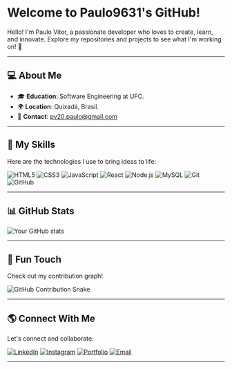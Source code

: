 # Welcome to Paulo9631's GitHub!

Hello! I'm Paulo Vitor, a passionate developer who loves to create, learn, and innovate. Explore my repositories and projects to see what I'm working on! 🚀

---

## 💻 About Me
- 🎓 **Education**: Software Engineering at UFC.
- 🌍 **Location**: Quixadá, Brasil.
- 📧 **Contact**: pv20.paulo@gmail.com

---

## 🚀 My Skills
Here are the technologies I use to bring ideas to life:

![HTML5](https://img.shields.io/badge/HTML5-E34F26?style=for-the-badge&logo=html5&logoColor=white)
![CSS3](https://img.shields.io/badge/CSS3-1572B6?style=for-the-badge&logo=css3&logoColor=white)
![JavaScript](https://img.shields.io/badge/JavaScript-F7DF1E?style=for-the-badge&logo=javascript&logoColor=black)
![React](https://img.shields.io/badge/React-20232A?style=for-the-badge&logo=react&logoColor=61DAFB)
![Node.js](https://img.shields.io/badge/Node.js-339933?style=for-the-badge&logo=node.js&logoColor=white)
![MySQL](https://img.shields.io/badge/MySQL-00758F?style=for-the-badge&logo=mysql&logoColor=white)
![Git](https://img.shields.io/badge/Git-F05032?style=for-the-badge&logo=git&logoColor=white)
![GitHub](https://img.shields.io/badge/GitHub-181717?style=for-the-badge&logo=github&logoColor=white)

---

## 📊 GitHub Stats
![Your GitHub stats](https://github-readme-stats.vercel.app/api?username=paulo9631&show_icons=true&theme=radical)

---

## 🎨 Fun Touch
Check out my contribution graph!

![GitHub Contribution Snake](https://github.com/paulo9631/paulo9631/blob/output/github-contribution-grid-snake2.svg)


---

## 🌎 Connect With Me
Let's connect and collaborate:

[![LinkedIn](https://img.shields.io/badge/LinkedIn-0077B5?style=for-the-badge&logo=linkedin&logoColor=white)](https://linkedin.com/in/paulo9631)
[![Instagram](https://img.shields.io/badge/Instagram-E4405F?style=for-the-badge&logo=instagram&logoColor=white)](https://instagram.com/)
[![Portfolio](https://img.shields.io/badge/Portfolio-000000?style=for-the-badge&logo=github&logoColor=white)](#)
[![Email](https://img.shields.io/badge/Email-D14836?style=for-the-badge&logo=gmail&logoColor=white)](mailto:pv20.paulo@gmail.com)

---
